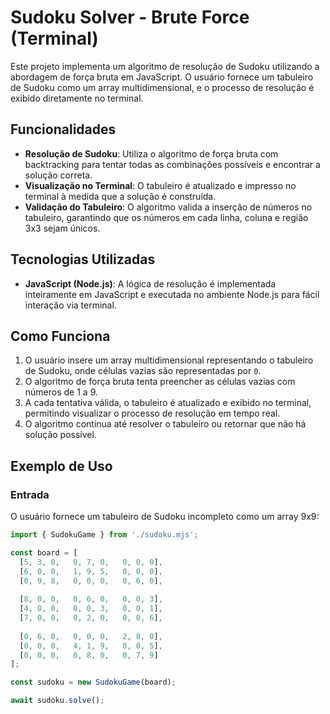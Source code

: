 # Sudoku Solver - Brute Force (Terminal)

Este projeto implementa um algoritmo de resolução de Sudoku utilizando a abordagem de força bruta em JavaScript. O usuário fornece um tabuleiro de Sudoku como um array multidimensional, e o processo de resolução é exibido diretamente no terminal.

## Funcionalidades

- **Resolução de Sudoku**: Utiliza o algoritmo de força bruta com backtracking para tentar todas as combinações possíveis e encontrar a solução correta.
- **Visualização no Terminal**: O tabuleiro é atualizado e impresso no terminal à medida que a solução é construída.
- **Validação do Tabuleiro**: O algoritmo valida a inserção de números no tabuleiro, garantindo que os números em cada linha, coluna e região 3x3 sejam únicos.

## Tecnologias Utilizadas

- **JavaScript (Node.js)**: A lógica de resolução é implementada inteiramente em JavaScript e executada no ambiente Node.js para fácil interação via terminal.

## Como Funciona

1. O usuário insere um array multidimensional representando o tabuleiro de Sudoku, onde células vazias são representadas por `0`.
2. O algoritmo de força bruta tenta preencher as células vazias com números de 1 a 9.
3. A cada tentativa válida, o tabuleiro é atualizado e exibido no terminal, permitindo visualizar o processo de resolução em tempo real.
4. O algoritmo continua até resolver o tabuleiro ou retornar que não há solução possível.


## Exemplo de Uso

### Entrada

O usuário fornece um tabuleiro de Sudoku incompleto como um array 9x9:

```javascript
import { SudokuGame } from './sudoku.mjs';

const board = [
  [5, 3, 0,   0, 7, 0,   0, 0, 0],
  [6, 0, 0,   1, 9, 5,   0, 0, 0],
  [0, 9, 8,   0, 0, 0,   0, 6, 0],
  
  [8, 0, 0,   0, 6, 0,   0, 0, 3],
  [4, 0, 0,   8, 0, 3,   0, 0, 1],
  [7, 0, 0,   0, 2, 0,   0, 0, 6],
  
  [0, 6, 0,   0, 0, 0,   2, 8, 0],
  [0, 0, 0,   4, 1, 9,   0, 0, 5],
  [0, 0, 0,   0, 8, 0,   0, 7, 9]
];

const sudoku = new SudokuGame(board);

await sudoku.solve();
```
